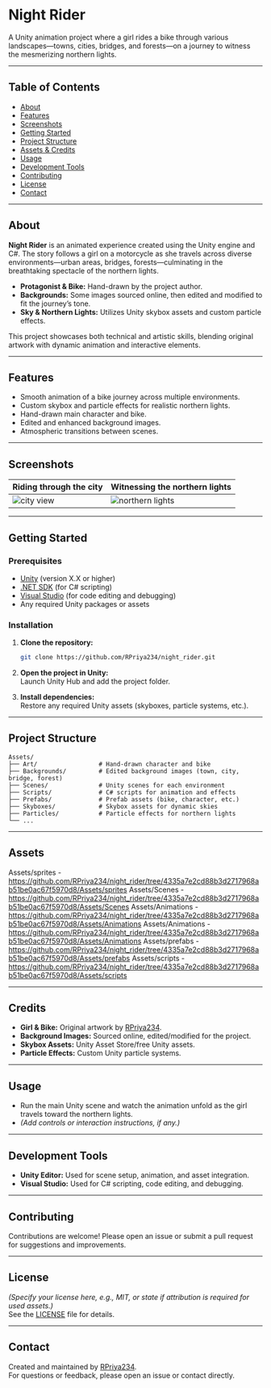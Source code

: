 # Night Rider

A Unity animation project where a girl rides a bike through various landscapes—towns, cities, bridges, and forests—on a journey to witness the mesmerizing northern lights.

---

## Table of Contents

- [About](#about)
- [Features](#features)
- [Screenshots](#screenshots)
- [Getting Started](#getting-started)
- [Project Structure](#project-structure)
- [Assets & Credits](#assets--credits)
- [Usage](#usage)
- [Development Tools](#development-tools)
- [Contributing](#contributing)
- [License](#license)
- [Contact](#contact)

---

## About

**Night Rider** is an animated experience created using the Unity engine and C#. The story follows a girl on a motorcycle as she travels across diverse environments—urban areas, bridges, forests—culminating in the breathtaking spectacle of the northern lights.

- **Protagonist & Bike:** Hand-drawn by the project author.
- **Backgrounds:** Some images sourced online, then edited and modified to fit the journey’s tone.
- **Sky & Northern Lights:** Utilizes Unity skybox assets and custom particle effects.

This project showcases both technical and artistic skills, blending original artwork with dynamic animation and interactive elements.

---

## Features

- Smooth animation of a bike journey across multiple environments.
- Custom skybox and particle effects for realistic northern lights.
- Hand-drawn main character and bike.
- Edited and enhanced background images.
- Atmospheric transitions between scenes.

---

## Screenshots


| Riding through the city | Witnessing the northern lights |
|------------------------|-------------------------------|
| ![city view](images/city.png) | ![northern lights](images/northern_lights.png) |

---

## Getting Started

### Prerequisites

- [Unity](https://unity.com/) (version X.X or higher)
- [.NET SDK](https://dotnet.microsoft.com/) (for C# scripting)
- [Visual Studio](https://visualstudio.microsoft.com/) (for code editing and debugging)
- Any required Unity packages or assets

### Installation

1. **Clone the repository:**
    ```bash
    git clone https://github.com/RPriya234/night_rider.git
    ```
2. **Open the project in Unity:**  
   Launch Unity Hub and add the project folder.

3. **Install dependencies:**  
   Restore any required Unity assets (skyboxes, particle systems, etc.).

---

## Project Structure

```
Assets/
├── Art/                 # Hand-drawn character and bike
├── Backgrounds/         # Edited background images (town, city, bridge, forest)
├── Scenes/              # Unity scenes for each environment
├── Scripts/             # C# scripts for animation and effects
├── Prefabs/             # Prefab assets (bike, character, etc.)
├── Skyboxes/            # Skybox assets for dynamic skies
├── Particles/           # Particle effects for northern lights
└── ...
```

---

## Assets 

Assets/sprites - https://github.com/RPriya234/night_rider/tree/4335a7e2cd88b3d2717968ab51be0ac67f5970d8/Assets/sprites
Assets/Scenes  - https://github.com/RPriya234/night_rider/tree/4335a7e2cd88b3d2717968ab51be0ac67f5970d8/Assets/Scenes
Assets/Animations - https://github.com/RPriya234/night_rider/tree/4335a7e2cd88b3d2717968ab51be0ac67f5970d8/Assets/Animations
Assets/Animations - https://github.com/RPriya234/night_rider/tree/4335a7e2cd88b3d2717968ab51be0ac67f5970d8/Assets/Animations
Assets/prefabs - https://github.com/RPriya234/night_rider/tree/4335a7e2cd88b3d2717968ab51be0ac67f5970d8/Assets/prefabs
Assets/scripts - https://github.com/RPriya234/night_rider/tree/4335a7e2cd88b3d2717968ab51be0ac67f5970d8/Assets/scripts

---

## Credits

- **Girl & Bike:** Original artwork by [RPriya234](https://github.com/RPriya234).
- **Background Images:** Sourced online, edited/modified for the project.  
- **Skybox Assets:** Unity Asset Store/free Unity assets.
- **Particle Effects:** Custom Unity particle systems.

---

## Usage

- Run the main Unity scene and watch the animation unfold as the girl travels toward the northern lights.
- *(Add controls or interaction instructions, if any.)*

---

## Development Tools

- **Unity Editor:** Used for scene setup, animation, and asset integration.
- **Visual Studio:** Used for C# scripting, code editing, and debugging.

---

## Contributing

Contributions are welcome! Please open an issue or submit a pull request for suggestions and improvements.

---

## License

*(Specify your license here, e.g., MIT, or state if attribution is required for used assets.)*  
See the [LICENSE](LICENSE) file for details.

---

## Contact

Created and maintained by [RPriya234](https://github.com/RPriya234).  
For questions or feedback, please open an issue or contact directly.
